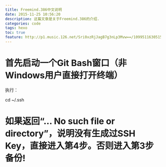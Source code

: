 ```yaml
---
title: Freemind.386中文说明
date: 2015-11-25 10:56:20
description: 这篇文章是关于Freemind.386的介绍.
categories: code
tags: hexo 
toc: true
feature: http://p1.music.126.net/Sri0xzRjJagB7g3nLp3Mvw==/109951163051545953.jpg
---
```


# 首先启动一个Git Bash窗口（非Windows用户直接打开终端）

执行：

cd ~/.ssh

# 如果返回“… No such file or directory”，说明没有生成过SSH Key，直接进入第4步。否则进入第3步备份!
